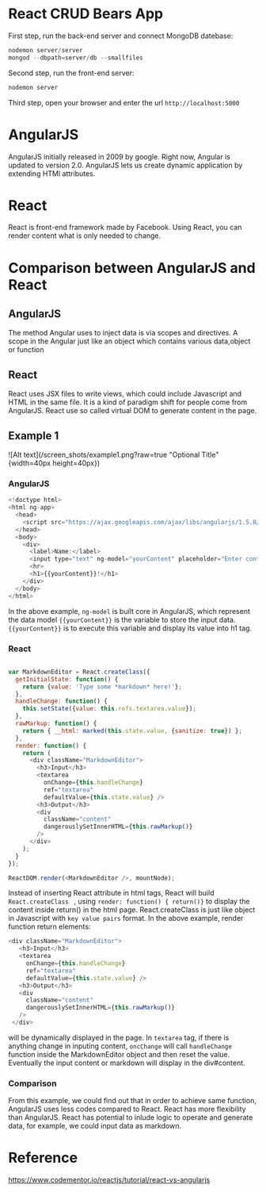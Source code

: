 # React CRUD Bears App
First step, run the back-end server and connect MongoDB datebase:
```js
nodemon server/server
mongod --dbpath=server/db --smallfiles
```
Second step, run the front-end server:
```js
nodemon server
```
Third step, open your browser and enter the url `http://localhost:5000`


# AngularJS
AngularJS initially released in 2009 by google. Right now, Angular is updated to version 2.0.
AngularJS lets us create dynamic application by extending HTMl attributes.  

# React
React is front-end framework made by Facebook. Using React, you can render content what is only needed to change.

# Comparison between AngularJS and React

## AngularJS
The method Angular uses to inject data is via scopes and directives. A scope in the Angular just like an object which contains various data,object or function


## React

React uses JSX files to write views, which could include Javascript and HTML in the same file. It is a kind of paradigm shift for people come from AngularJS. React use so called virtual DOM to generate content in the page.


## Example 1

![Alt text](/screen_shots/example1.png?raw=true "Optional Title" {width=40px height=40px})

### AngularJS

```js
<!doctype html>
<html ng-app>
  <head>
    <script src="https://ajax.googleapis.com/ajax/libs/angularjs/1.5.0/angular.min.js"></script>
  </head>
  <body>
    <div>
      <label>Name:</label>
      <input type="text" ng-model="yourContent" placeholder="Enter content here">
      <hr>
      <h1>{{yourContent}}!</h1>
    </div>
  </body>
</html>

```
In the above example, `ng-model` is built core in AngularJS, which represent the data model `{{yourContent}}` is the variable to store the input data. `{{yourContent}}` is to execute this variable and display its value into h1 tag.
### React

```js

var MarkdownEditor = React.createClass({
  getInitialState: function() {
    return {value: 'Type some *markdown* here!'};
  },
  handleChange: function() {
    this.setState({value: this.refs.textarea.value});
  },
  rawMarkup: function() {
    return { __html: marked(this.state.value, {sanitize: true}) };
  },
  render: function() {
    return (
      <div className="MarkdownEditor">
        <h3>Input</h3>
        <textarea
          onChange={this.handleChange}
          ref="textarea"
          defaultValue={this.state.value} />
        <h3>Output</h3>
        <div
          className="content"
          dangerouslySetInnerHTML={this.rawMarkup()}
        />
      </div>
    );
  }
});

ReactDOM.render(<MarkdownEditor />, mountNode);
```

Instead of inserting React attribute in html tags, React will build  `React.createClass ` , using `render: function() { return()}` to display the content inside return() in the html page. React.createClass is just like object in Javascript with `key value pairs` format.
In the above example, render function return elements:  

 ```js
 <div className="MarkdownEditor">
    <h3>Input</h3>
    <textarea
      onChange={this.handleChange}
      ref="textarea"
      defaultValue={this.state.value} />
    <h3>Output</h3>
    <div
      className="content"
      dangerouslySetInnerHTML={this.rawMarkup()}
    />
  </div>
  ```

will be dynamically displayed in the page. In `textarea` tag, if there is anything change in inputing content, `oncChange` will call `handleChange` function inside the MarkdownEditor object and then reset the value. Eventually the input content or markdown will display in the div#content.  


### Comparison

From this example, we could find out that in order to achieve same function, AngularJS uses less codes compared to React. React has more flexibility than AngularJS. React has potential to inlude logic to operate and generate data, for example, we could input data as markdown.

# Reference
https://www.codementor.io/reactjs/tutorial/react-vs-angularjs
